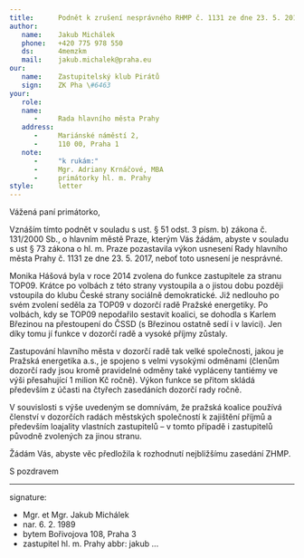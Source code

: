 ```yaml
---
title:      Podnět k zrušení nesprávného RHMP č. 1131 ze dne 23. 5. 2017
author:
   name:    Jakub Michálek
   phone:   +420 775 978 550
   ds:      4memzkm
   mail:    jakub.michalek@praha.eu
our:
   name:    Zastupitelský klub Pirátů
   sign:    ZK Pha \#6463
your:
   role:    
   name:    
      -     Rada hlavního města Prahy
   address:
      -     Mariánské náměstí 2,
      -     110 00, Praha 1
   note:
      -     "k rukám:"
      -     Mgr. Adriany Krnáčové, MBA
      -     primátorky hl. m. Prahy
style:      letter
---
```


Vážená paní primátorko,

Vznáším tímto podnět v souladu s ust. § 51 odst. 3 písm. b) zákona č. 131/2000 Sb., o hlavním městě Praze, kterým Vás žádám, abyste v souladu s ust § 73 zákona o hl. m. Praze pozastavila výkon usnesení Rady hlavního města Prahy č. 1131 ze dne 23. 5. 2017, neboť toto usnesení je nesprávné.

Monika Hášová byla v roce 2014 zvolena do funkce zastupitele za stranu TOP09. Krátce po volbách z této strany vystoupila a o jistou dobu později vstoupila do klubu České strany sociálně demokratické. Již nedlouho po svém zvolení seděla za TOP09 v dozorčí radě Pražské energetiky. Po volbách, kdy se TOP09 nepodařilo sestavit koalici, se dohodla s Karlem Březinou na přestoupení do ČSSD (s Březinou ostatně sedí i v lavici). Jen díky tomu jí funkce v dozorčí radě a vysoké příjmy zůstaly. 

Zastupování hlavního města v dozorčí radě tak velké společnosti, jakou je Pražská energetika a.s., je spojeno s velmi vysokými odměnami (členům dozorčí rady jsou kromě pravidelné odměny také vypláceny tantiémy ve výši přesahující 1 milion Kč ročně). Výkon funkce se přitom skládá především z účasti na čtyřech zasedáních dozorčí rady ročně. 

V souvislosti s výše uvedeným se domnívám, že pražská koalice používá členství v dozorčích radách městských společností k zajištění příjmů a především loajality vlastních zastupitelů – v tomto případě i zastupitelů původně zvolených za jinou stranu.

Žádám Vás, abyste věc předložila k rozhodnutí nejbližšímu zasedání ZHMP. 

S pozdravem

---
signature: 
  - Mgr. et Mgr. Jakub Michálek
  - nar. 6. 2. 1989
  - bytem Bořivojova 108, Praha 3
  - zastupitel hl. m. Prahy
abbr:       jakub
...

